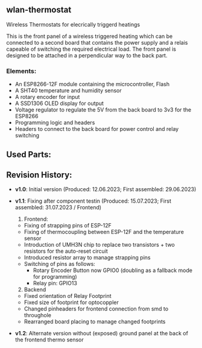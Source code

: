 ## wlan-thermostat
Wireless Thermostats for elecrically triggerd heatings

This is the front panel of a wireless triggered heating which can be connected to a second board that contains the 
power supply and a relais capeable of switching the required electrical load. The front panel is designed to be
attached in a perpendicular way to the back part.

### Elements:

- An ESP8266-12F module containing the microcontroller, Flash
- A SHT40 temperature and humidity sensor
- A rotary encoder for input
- A SSD1306 OLED display for output
- Voltage regulator to regulate the 5V from the back board to 3v3 for the ESP8266 
- Programming logic and headers
- Headers to connect to the back board for power control and relay switching

## Used Parts:

## Revision History:

- **v1.0**: Initial version (Produced: 12.06.2023; First assembled: 29.06.2023)
- **v1.1**: Fixing after component testin (Produced: 15.07.2023; First assembled: 31.07.2023 / Frontend)
   1. Frontend:
     - Fixing of strapping pins of ESP-12F
     - Fixing of thermocoupling between ESP-12F and the temperature sensor
     - Introduction of UMH3N chip to replace two transistors + two resistors for the auto-reset circuit
     - Introduced resistor array to manage strapping pins
     - Switching of pins as follows:
         - Rotary Encoder Button now GPIO0 (doubling as a fallback mode for programming)
         - Relay pin: GPIO13

   2. Backend
     - Fixed orientation of Relay Footprint
     - Fixed size of footprint for optocoppler
     - Changed pinheaders for frontend connection from smd to throughole
     - Rearranged board placing to manage changed footprints
- **v1.2**: Alternate version without (exposed) ground panel at the back of the frontend thermo sensor
   